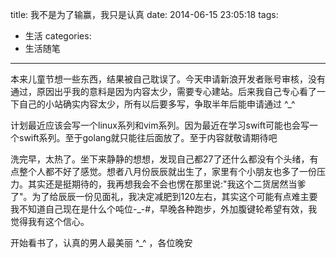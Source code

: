 title: 我不是为了输赢，我只是认真
date: 2014-06-15 23:05:18
tags:
- 生活
categories: 
- 生活随笔
---
本来儿童节想一些东西，结果被自己耽误了。今天申请新浪开发者账号审核，没有通过，原因出乎我的意料是因为内容太少，需要专心建站。后来我自己专心看了一下自己的小站确实内容太少，所有以后要多写，争取半年后能申请通过 ^_^

计划最近应该会写一个linux系列和vim系列。因为最近在学习swift可能也会写一个swift系列。至于golang就只能往后面放了。至于内容就敬请期待吧

洗完早，太热了。坐下来静静的想想，发现自己都27了还什么都没有个头绪，有点整个人都不好了感觉。想者八月份辰辰就出生了，家里有个小朋友也多了一份压力。其实还是挺期待的，我再想我会不会也愣在那里说:"我这个二货居然当爹了"。为了给辰辰一份见面礼，我决定减肥到120左右，其实这个可能有点难主要我不知道自己现在是什么个吨位-_-#，早晚各种跑步，外加腹键轮希望有效，我觉得我有这个信心。

开始看书了，认真的男人最美丽 ^_^ ，各位晚安 